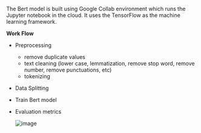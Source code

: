 The Bert model is built using Google Collab environment which runs the Jupyter notebook in the cloud. It uses the TensorFlow as the machine learning framework. 

**Work Flow**
 - Preprocessing
     - remove duplicate values
     - text cleaning (lower case, lemmatization, remove stop word, remove number, remove punctuations, etc)
     - tokenizing
 - Data Splitting
 - Train Bert model
 - Evaluation metrics

   ![image](https://github.com/Theophilus03/Twitter-emotion-recognition/assets/114735443/8d4fb1e6-b238-4e2f-828a-07ce6743fa47)
